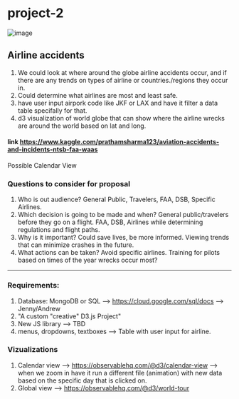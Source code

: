 # project-2

![image](https://user-images.githubusercontent.com/73146401/111664589-2bef1180-87cf-11eb-9e81-c57b077bb4c4.png)

## Airline accidents
1. We could look at where around the globe airline accidents occur, and if there are any trends on types of airline or countries./regions they occur in.
2. Could determine what airlines are most and least safe.
3. have user input airpork code like JKF or LAX and have it filter a data table specifally for that.
4. d3 visualization of world globe that can show where the airline wrecks are around the world based on lat and long.
#### link https://www.kaggle.com/prathamsharma123/aviation-accidents-and-incidents-ntsb-faa-waas
Possible Calendar View
### Questions to consider for proposal
1. Who is out audience? General Public, Travelers, FAA, DSB, Specific Airlines.
2. Which decision is going to be made and when? General public/travelers before they go on a flight. FAA, DSB, Airlines while determining regulations and flight paths. 
3. Why is it important? Could save lives, be more informed. Viewing trends that can minimize crashes in the future. 
4. What actions can be taken? Avoid specific airlines. Training for pilots based on times of the year wrecks occur most?
---
### Requirements:
1. Database: MongoDB or SQL --> https://cloud.google.com/sql/docs --> Jenny/Andrew
2. "A custom "creative" D3.js Project"
3.  New JS library --> TBD
4.  menus, dropdowns, textboxes --> Table with user input for airline. 

### Vizualizations
1. Calendar view --> https://observablehq.com/@d3/calendar-view --> when we zoom in have it run a different file (animation) with new data based on the specific day that is clicked on.
2. Global view --> https://observablehq.com/@d3/world-tour
